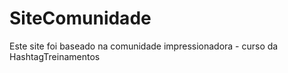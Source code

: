 # SiteComunidade
Este site foi baseado na comunidade impressionadora - curso da HashtagTreinamentos

